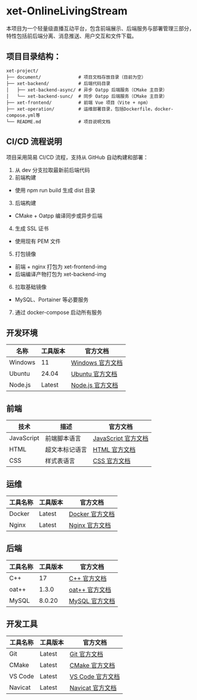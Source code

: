 # xet-OnlineLivingStream

本项目为一个轻量级直播互动平台，包含前端展示、后端服务与部署管理三部分，特性包括前后端分离、消息推送、用户交互和文件下载。

## 项目目录结构：

```
xet-project/
├── document/              # 项目文档存放目录（目前为空）
├── xet-backend/           # 后端代码目录
│   ├── xet-backend-async/ # 异步 Oatpp 后端服务（CMake 主目录）
│   └── xet-backend-sunc/  # 同步 Oatpp 后端服务（CMake 主目录）
├── xet-frontend/          # 前端 Vue 项目（Vite + npm）
├── xet-operation/         # 运维部署目录，包括Dockerfile，docker-compose.yml等
└── README.md              # 项目说明文档
```

## CI/CD 流程说明

项目采用简易 CI/CD 流程，支持从 GitHub 自动构建和部署：

1. 从 dev 分支拉取最新前后端代码
2. 前端构建
  - 使用 npm run build 生成 dist 目录
3. 后端构建
  - CMake + Oatpp 编译同步或异步后端
4. 生成 SSL 证书
  - 使用现有 PEM 文件
5. 打包镜像
  - 前端 + nginx 打包为 xet-frontend-img
  - 后端编译产物打包为 xet-backend-img
6. 拉取基础镜像
  - MySQL、Portainer 等必要服务
7. 通过 docker-compose 启动所有服务

## 开发环境

| 名称 | 工具版本 | 官方文档 |
|----------|----------|----------|
| Windows  | 11       | [Windows 官方文档](https://learn.microsoft.com/en-us/windows/) |
| Ubuntu   | 24.04    | [Ubuntu 官方文档](https://ubuntu.com/) |
| Node.js  | Latest   | [Node.js 官方文档](https://nodejs.org/) |

## 前端

| 技术     | 描述     | 官方文档 |
|----------|----------|----------|
| JavaScript | 前端脚本语言 | [JavaScript 官方文档](https://developer.mozilla.org/en-US/docs/Web/JavaScript) |
| HTML     | 超文本标记语言 | [HTML 官方文档](https://developer.mozilla.org/en-US/docs/Web/HTML) |
| CSS      | 样式表语言 | [CSS 官方文档](https://developer.mozilla.org/en-US/docs/Web/CSS) |

## 运维

| 工具名称 | 工具版本 | 官方文档 |
|----------|----------|----------|
| Docker   | Latest   | [Docker 官方文档](https://docs.docker.com/) |
| Nginx    | Latest   | [Nginx 官方文档](https://nginx.org/en/docs/) |

## 后端

| 工具名称 | 工具版本 | 官方文档 |
|----------|----------|----------|
| C++      | 17       | [C++ 官方文档](https://en.cppreference.com/w/) |
| oat++    | 1.3.0    | [oat++ 官方文档](https://oatpp.io/) |
| MySQL    | 8.0.20   | [MySQL 官方文档](https://dev.mysql.com/doc/) |

## 开发工具

| 工具名称 | 工具版本 | 官方文档 |
|----------|----------|----------|
| Git      | Latest   | [Git 官方文档](https://git-scm.com/doc) |
| CMake    | Latest   | [CMake 官方文档](https://cmake.org/documentation/) |
| VS Code  | Latest   | [VS Code 官方文档](https://code.visualstudio.com/docs) |
| Navicat  | Latest   | [Navicat 官方文档](https://www.navicat.com/en/manual) |